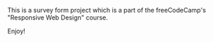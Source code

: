 This is a survey form project which is a part of the freeCodeCamp's "Responsive Web Design" course. 

Enjoy!